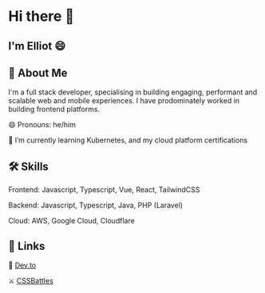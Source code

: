 # Hi there 👋
## I'm Elliot 😄


## 🚀 About Me
I'm a full stack developer, specialising in building engaging, performant and scalable web and mobile experiences. I have prodominately worked in building frontend platforms. 

😄 Pronouns: he/him

🌱 I’m currently learning Kubernetes, and my cloud platform certifications


## 🛠 Skills
Frontend: Javascript, Typescript, Vue, React, TailwindCSS 

Backend: Javascript, Typescript, Java, PHP (Laravel)

Cloud: AWS, Google Cloud, Cloudflare


## 🔗 Links

📰 [Dev.to](https://dev.to/elliotalexander)

⚔️ [CSSBattles](https://cssbattle.dev/player/elliotalexander)
